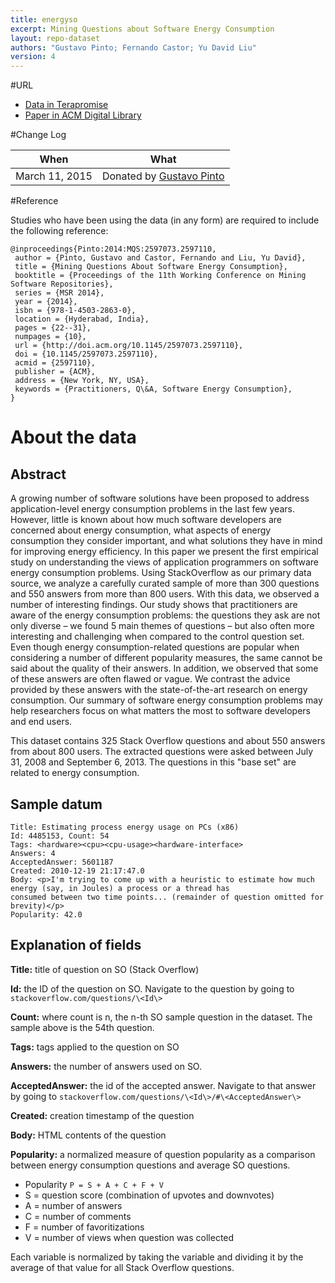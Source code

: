 ```yaml
---
title: energyso
excerpt: Mining Questions about Software Energy Consumption
layout: repo-dataset
authors: "Gustavo Pinto; Fernando Castor; Yu David Liu"
version: 4
---
```


#URL

* [Data in Terapromise](https://terapromise.csc.ncsu.edu:8443/svn/repo/green-mining/energyso)
* [Paper in ACM Digital Library](http://dl.acm.org/citation.cfm?id=2597110)

#Change Log

When | What
---- | ----
March 11, 2015 | Donated by [Gustavo Pinto](/repo/people/data-donors/promise4.html)

#Reference

Studies who have been using the data (in any form) are required to include the following reference:

```
@inproceedings{Pinto:2014:MQS:2597073.2597110,
 author = {Pinto, Gustavo and Castor, Fernando and Liu, Yu David},
 title = {Mining Questions About Software Energy Consumption},
 booktitle = {Proceedings of the 11th Working Conference on Mining Software Repositories},
 series = {MSR 2014},
 year = {2014},
 isbn = {978-1-4503-2863-0},
 location = {Hyderabad, India},
 pages = {22--31},
 numpages = {10},
 url = {http://doi.acm.org/10.1145/2597073.2597110},
 doi = {10.1145/2597073.2597110},
 acmid = {2597110},
 publisher = {ACM},
 address = {New York, NY, USA},
 keywords = {Practitioners, Q\&A, Software Energy Consumption},
}
```

# About the data

## Abstract
A growing number of software solutions have been proposed to address application-level energy consumption problems in the last few years. However, little is known about how much software developers are concerned about energy consumption, what aspects of energy consumption they consider important, and what solutions they have in mind for improving energy efficiency. In this paper we present the first empirical study on understanding the views of application programmers on software energy consumption problems. Using StackOverflow as our primary data source, we analyze a carefully curated sample of more than 300 questions and 550 answers from more than 800 users. With this data, we observed a number of interesting findings. Our study shows that practitioners are aware of the energy consumption problems: the questions they ask are not only diverse – we found 5 main themes of questions – but also often more interesting and challenging when compared to the control question set. Even though energy consumption-related questions are popular when considering a number of different popularity measures, the same cannot be said about the quality of their answers. In addition, we observed that some of these answers are often flawed or vague. We contrast the advice provided by these answers with the state-of-the-art research on energy consumption. Our summary of software energy consumption problems may help researchers focus on what matters the most to software developers and end users.

This dataset contains 325 Stack Overflow questions and about 550 answers from about 800 users. The extracted questions were asked between July 31, 2008 and September 6, 2013. The questions in this "base set" are related to energy consumption.

## Sample datum
```
Title: Estimating process energy usage on PCs (x86)
Id: 4485153, Count: 54
Tags: <hardware><cpu><cpu-usage><hardware-interface>
Answers: 4
AcceptedAnswer: 5601187
Created: 2010-12-19 21:17:47.0
Body: <p>I'm trying to come up with a heuristic to estimate how much energy (say, in Joules) a process or a thread has 
consumed between two time points... (remainder of question omitted for brevity)</p> 
Popularity: 42.0
```

## Explanation of fields
**Title:** title of question on SO (Stack Overflow)

**Id:** the ID of the question on SO. Navigate to the question by going to `stackoverflow.com/questions/\<Id\>`

**Count:** where count is n, the n-th SO sample question in the dataset. The sample above is the 54th question.

**Tags:** tags applied to the question on SO

**Answers:** the number of answers used on SO.

**AcceptedAnswer:** the id of the accepted answer. Navigate to that answer by going to `stackoverflow.com/questions/\<Id\>/#\<AcceptedAnswer\>`

**Created:** creation timestamp of the question

**Body:** HTML contents of the question

**Popularity:** a normalized measure of question popularity as a comparison between energy consumption questions and average SO questions.

* Popularity `P = S + A + C + F + V`
* S = question score (combination of upvotes and downvotes)
* A = number of answers
* C = number of comments
* F = number of favoritizations
* V = number of views when question was collected

Each variable is normalized by taking the variable and dividing it by the average of that value for all Stack Overflow questions.
